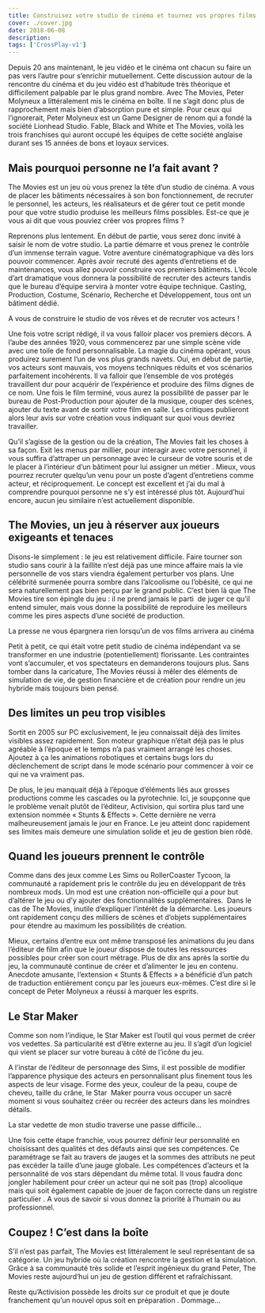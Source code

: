 ```yaml
---
title: Construisez votre studio de cinéma et tournez vos propres films dans The Movies
cover: ./cover.jpg
date: 2018-06-08
description: 
tags: ['CrossPlay-v1']
---
```

Depuis 20 ans maintenant, le jeu vidéo et le cinéma ont chacun su faire un pas vers l’autre pour s’enrichir mutuellement. Cette discussion autour de la rencontre du cinéma et du jeu vidéo est d’habitude très théorique et difficilement palpable par le plus grand nombre. Avec The Movies, Peter Molyneux a littéralement mis le cinéma en boîte. Il ne s’agit donc plus de rapprochement mais bien d’absorption pure et simple. Pour ceux qui l’ignorerait, Peter Molyneux est un Game Designer de renom qui a fondé la société Lionhead Studio. Fable, Black and White et The Movies, voilà les trois franchises qui auront occupé les équipes de cette société anglaise durant ses 15 années de bons et loyaux services.

## Mais pourquoi personne ne l’a fait avant ?
The Movies est un jeu où vous prenez la tête d’un studio de cinéma. A vous de placer les bâtiments nécessaires à son bon fonctionnement, de recruter le personnel, les acteurs, les réalisateurs et de gérer tout ce petit monde pour que votre studio produise les meilleurs films possibles. Est-ce que je vous ai dit que vous pouviez créer vos propres films ?

Reprenons plus lentement. En début de partie, vous serez donc invité à saisir le nom de votre studio. La partie démarre et vous prenez le contrôle d’un immense terrain vague. Votre aventure cinématographique va dès lors pouvoir commencer. Après avoir recruté des agents d’entretiens et de maintenances, vous allez pouvoir construire vos premiers bâtiments. L’école d’art dramatique vous donnera la possibilité de recruter des acteurs tandis que le bureau d’équipe servira à monter votre équipe technique. Casting, Production, Costume, Scénario, Recherche et Développement, tous ont un bâtiment dédié.

A vous de construire le studio de vos rêves et de recruter vos acteurs !

Une fois votre script rédigé, il va vous falloir placer vos premiers décors. A l’aube des années 1920, vous commencerez par une simple scène vide avec une toile de fond personnalisable. La magie du cinéma opérant, vous produirez surement l’un de vos plus grands navets. Oui, en début de partie, vos acteurs sont mauvais, vos moyens techniques réduits et vos scénarios parfaitement incohérents. Il va falloir que l’ensemble de vos protégés travaillent dur pour acquérir de l’expérience et produire des films dignes de ce nom. Une fois le film terminé, vous aurez la possibilité de passer par le bureau de Post-Production pour ajouter de la musique, couper des scènes, ajouter du texte avant de sortir votre film en salle. Les critiques publieront alors leur avis sur votre création vous indiquant sur quoi vous devriez travailler.

Qu’il s’agisse de la gestion ou de la création, The Movies fait les choses à sa façon. Exit les menus par millier, pour interagir avec votre personnel, il vous suffira d’attraper un personnage avec le curseur de votre souris et de le placer à l’intérieur d’un bâtiment pour lui assigner un métier . Mieux, vous pourrez recruter quelqu’un venu pour un poste d’agent d’entretiens comme acteur, et réciproquement. Le concept est excellent et j’ai du mal à comprendre pourquoi personne ne s’y est intéressé plus tôt. Aujourd’hui encore, aucun jeu similaire n’est actuellement disponible.

## The Movies, un jeu à réserver aux joueurs exigeants et tenaces
Disons-le simplement : le jeu est relativement difficile. Faire tourner son studio sans courir à la faillite n’est déjà pas une mince affaire mais la vie personnelle de vos stars viendra également perturber vos plans. Une célébrité surmenée pourra sombre dans l’alcoolisme ou l’obésité, ce qui ne sera naturellement pas bien perçu par le grand public. C’est bien là que The Movies tire son épingle du jeu : il ne prend jamais le parti  de juger ce qu’il entend simuler, mais vous donne la possibilité de reproduire les meilleurs comme les pires aspects d’une société de production.

La presse ne vous épargnera rien lorsqu’un de vos films arrivera au cinéma

Petit à petit, ce qui était votre petit studio de cinéma indépendant va se transformer en une industrie (potentiellement) florissante. Les contraintes vont s’accumuler, et vos spectateurs en demanderons toujours plus. Sans tomber dans la caricature, The Movies réussi à mêler des éléments de simulation de vie, de gestion financière et de création pour rendre un jeu hybride mais toujours bien pensé.

## Des limites un peu trop visibles
Sortit en 2005 sur PC exclusivement, le jeu connaissait déjà des limites visibles assez rapidement. Son moteur graphique n’était déjà pas le plus agréable à l’époque et le temps n’a pas vraiment arrangé les choses. Ajoutez à ça les animations robotiques et certains bugs lors du déclenchement de script dans le mode scénario pour commencer à voir ce qui ne va vraiment pas.

De plus, le jeu manquait déjà à l’époque d’éléments liés aux grosses productions comme les cascades ou la pyrotechnie. Ici, je soupçonne que le problème venait plutôt de l’éditeur, Activision, qui sortira plus tard une extension nommée « Stunts & Effects ». Cette dernière ne verra malheureusement jamais le jour en France. Le jeu atteint donc rapidement ses limites mais demeure une simulation solide et jeu de gestion bien rôdé.

## Quand les joueurs prennent le contrôle
Comme dans des jeux comme Les Sims ou RollerCoaster Tycoon, la communauté a rapidement pris le contrôle du jeu en développant de très nombreux mods. Un mod est une création non-officielle qui a pour but d’altérer le jeu ou d’y ajouter des fonctionnalités supplémentaires.  Dans le cas de The Movies, inutile d’expliquer l’intérêt de la démarche. Les joueurs ont rapidement conçu des milliers de scènes et d’objets supplémentaires  pour étendre au maximum les possibilités de création.

Mieux, certains d’entre eux ont même transposé les animations du jeu dans l’éditeur de film afin que le joueur dispose de toutes les ressources possibles pour créer son court métrage. Plus de dix ans après la sortie du jeu, la communauté continue de créer et d’alimenter le jeu en contenu. Anecdote amusante, l’extension « Stunts & Effects » a bénéficié d’un patch de traduction entièrement conçu par les joueurs eux-mêmes. C’est dire si le concept de Peter Molyneux a réussi à marquer les esprits.

## Le Star Maker
Comme son nom l’indique, le Star Maker est l’outil qui vous permet de créer vos vedettes. Sa particularité est d’être externe au jeu. Il s’agit d’un logiciel qui vient se placer sur votre bureau à côté de l’icône du jeu.

A l’instar de l’éditeur de personnage des Sims, il est possible de modifier l’apparence physique des acteurs en personnalisant plus finement tous les aspects de leur visage. Forme des yeux, couleur de la peau, coupe de cheveu, taille du crâne, le Star  Maker pourra vous occuper un sacré moment si vous souhaitez créer ou recréer des acteurs dans les moindres détails.

La star vedette de mon studio traverse une passe difficile…

Une fois cette étape franchie, vous pourrez définir leur personnalité en choisissant des qualités et des défauts ainsi que ses compétences. Ce paramétrage se fait au travers de jauges et la sommes des attributs ne peut pas excéder la taille d’une jauge globale. Les compétences d’acteurs et la personnalité de vos stars dépendant du même total. Il vous faudra donc jongler habilement pour créer un acteur qui ne soit pas (trop) alcoolique mais qui soit également capable de jouer de façon correcte dans un registre particulier . A vous de savoir si vous donnez la priorité à l’humain ou au professionnel.

## Coupez ! C’est dans la boîte
S’il n’est pas parfait, The Movies est littéralement le seul représentant de sa catégorie. Un jeu hybride où la création rencontre la gestion et la simulation. Grâce à sa communauté très solide et l’esprit ingénieux du grand Peter, The Movies reste aujourd’hui un jeu de gestion différent et rafraîchissant.

Reste qu’Activision possède les droits sur ce produit et que je doute franchement qu’un nouvel opus soit en préparation . Dommage…

